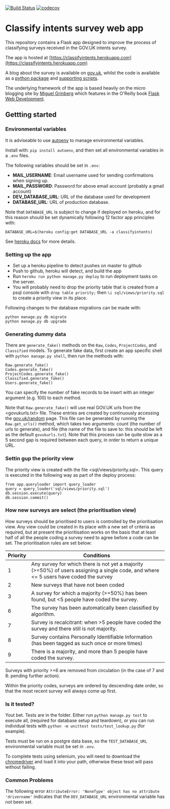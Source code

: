 [![Build Status](https://travis-ci.org/ukgovdatascience/classifyintentsapp.svg?branch=master)](https://travis-ci.org/ukgovdatascience/classifyintentsapp)
[![codecov](https://codecov.io/gh/ukgovdatascience/classifyintentsapp/branch/master/graph/badge.svg)](https://codecov.io/gh/ukgovdatascience/classifyintentsapp)

# Classify intents survey web app

This repository contains a Flask app designed to improve the process of classifying surveys received in the GOV.UK intents survey.

The app is hosted at [https://classifyintents.herokuapp.com](https://classifyintents.herokuapp.com)


A blog about the survey is available on [gov.uk](https://gdsdata.blog.gov.uk/2016/12/20/using-machine-learning-to-classify-user-comments-on-gov-uk/), whilst the code is available as a [python package](https://github.com/ukgovdatascience/classifyintents) and [supporting scripts](https://github.com/ukgovdatascience/classifyintentspipe).

The underlying framework of the app is based heavily on the micro blogging site by [Miguel Grinberg](https://github.com/miguelgrinberg/flasky) which features in the O'Reilly book [Flask Web Development](http://www.flaskbook.com).

## Gettting started

### Environmental variables

It is adviseable to use [autoenv](https://github.com/kennethreitz/autoenv) to manage environmental variables. 

Install with: `pip install autoenv`, and then set all environmental variables in a `.env` files.

The following variables should be set in `.env`:

* __MAIL_USERNAME__: Email username used for sending confirmations when signing up.
* __MAIL_PASSWORD__: Password for above email account (probably a gmail account)
* __DEV_DATABASE_URL__: URL of the database used for development
* __DATABASE_URL__: URL of production database.

Note that `DATABASE_URL` is subject to change if deployed on heroku, and for this reason should be set dynamically following 12 factor app principles with:

```
DATABASE_URL=$(heroku config:get DATABASE_URL -a classifyintents)
```

See [heroku docs](https://devcenter.heroku.com/articles/connecting-to-heroku-postgres-databases-from-outside-of-heroku) for more details.

### Setting up the app

* Set up a heroku pipeline to detect pushes on master to github
* Push to github, heroku will detect, and build the app
* Run `heroku run python manage.py deploy` to run deployment tasks on the server.
* You will probably need to drop the priority table that is created from a psql console with `drop table priority;` then `\i sql/views/priority.sql` to create a priority view in its place.

Following changes to the database migrations can be made with:

```
python manage.py db migrate 
python manage.py db upgrade
```

### Generating dummy data

There are `generate_fake()` methods on the `Raw`, `Codes`, `ProjectCodes`, and `Classified` models.
To generate fake data, first create an app specific shell with `python manage.py shell`, then run the methods with:

```
Raw.generate_fake()
Codes.generate_fake()
ProjectCodes.generate_fake()
Classified.generate_fake()
Users.generate_fake()
```

You can specify the number of fake records to be insert with an integer argument (e.g. 100) to each method.

Note that `Raw.generate_fake()` will use real GOV.UK urls from the <govukurls.txt> file.
These entries are created by continuously accessing the [gov.uk/random](https://gov.uk/random) page. This file can be generated by running the `Raw.get_urls()` method, which takes two arguments: count (the number of urls to generate), and file (the name of the file to save to: this should be left as the default `govukurls.txt`). Note that this process can be quite slow as a 5 second gap is required between each query, in order to return a unique URL.

### Settin gup the priority view

The priority view is created with the file <sql/views/priority.sql>. This query is executed in the following way as part of the deploy process:

```
from app.queryloader import query_loader
query = query_loader('sql/views/priority.sql')
db.session.execute(query)
db.session.commit()
```

### How new surveys are select (the prioritisation view)

How surveys should be prioritised to users is controlled by the prioritisation view.
Any view could be created in its place with a new set of criteria as required, but at present the prioritisation works on the basis that at least half of all the people coding a survey need to agree before a code can be set. The prioritisation rules are set below:

|Priority|Conditions|
|---|---|
|1|Any survey for which there is not yet a majority (>=50%) of users assigning a single code, and where <= 5 users have coded the survey|
|2|New surveys that have not been coded|
|3|A survey for which a majority (>=50%) has been found, but <5 people have coded the survey.|
|6|The survey has been automatically been classified by algorithm.|
|7|Survey is recalcitrant: when >5 people have coded the survey and there still is not majority.
|8|Survey contains Personally Identifiable Information (has been tagged as such once or more times)|
|9|There is a majority, and more than 5 people have coded the survey.|

Surveys with priority >=6 are removed from circulation (in the case of 7 and 8: pending further action).

Within the priority codes, surveys are ordered by descending date order, so that the most recent survey will always come up first.

### Is it tested?

Yout bet. Tests are in the <tests/> folder. Either run `python manage.py test` to execute all, (required for database setup and teardown), or you can run individual tests with `python -m unittest tests/test_lookup.py` (for example).

Tests must be run on a postgre data base, so the `TEST_DATABASE_URL` environmental variable must be set in `.env`.

To complete tests using selenium, you will need to download the [chromedriver](https://chromedriver.storage.googleapis.com) and load it into your path, otherwise these tesst will pass without failing.

### Common Problems

The following error `AttributeError: 'NoneType' object has no attribute 'drivername'` indicates that the `DEV_DATABASE_URL` environmental variable has not been set.
